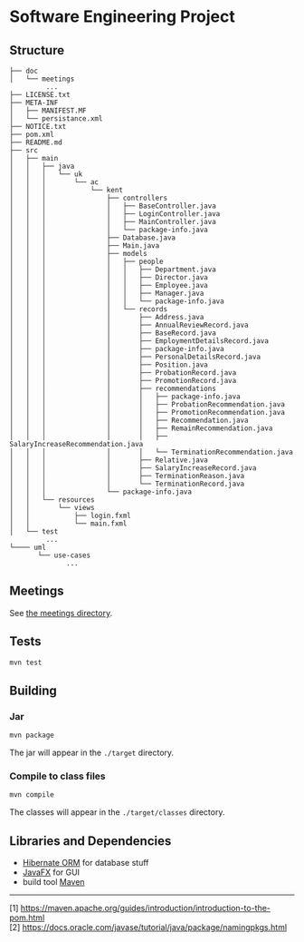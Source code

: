 # Software Engineering Project 

## Structure

```
├── doc
│   └── meetings 
         ...
├── LICENSE.txt
├── META-INF
│   ├── MANIFEST.MF
│   └── persistance.xml
├── NOTICE.txt
├── pom.xml
├── README.md
├── src
│   ├── main
│   │   ├── java
│   │   │   └── uk
│   │   │       └── ac
│   │   │           └── kent
│   │   │               ├── controllers
│   │   │               │   ├── BaseController.java
│   │   │               │   ├── LoginController.java
│   │   │               │   ├── MainController.java
│   │   │               │   └── package-info.java
│   │   │               ├── Database.java
│   │   │               ├── Main.java
│   │   │               ├── models
│   │   │               │   ├── people
│   │   │               │   │   ├── Department.java
│   │   │               │   │   ├── Director.java
│   │   │               │   │   ├── Employee.java
│   │   │               │   │   ├── Manager.java
│   │   │               │   │   └── package-info.java 
│   │   │               │   └── records
│   │   │               │       ├── Address.java
│   │   │               │       ├── AnnualReviewRecord.java
│   │   │               │       ├── BaseRecord.java
│   │   │               │       ├── EmploymentDetailsRecord.java
│   │   │               │       ├── package-info.java
│   │   │               │       ├── PersonalDetailsRecord.java
│   │   │               │       ├── Position.java
│   │   │               │       ├── ProbationRecord.java
│   │   │               │       ├── PromotionRecord.java
│   │   │               │       ├── recommendations
│   │   │               │       │   ├── package-info.java
│   │   │               │       │   ├── ProbationRecommendation.java
│   │   │               │       │   ├── PromotionRecommendation.java
│   │   │               │       │   ├── Recommendation.java
│   │   │               │       │   ├── RemainRecommendation.java
│   │   │               │       │   ├── SalaryIncreaseRecommendation.java
│   │   │               │       │   └── TerminationRecommendation.java
│   │   │               │       ├── Relative.java
│   │   │               │       ├── SalaryIncreaseRecord.java
│   │   │               │       ├── TerminationReason.java
│   │   │               │       └── TerminationRecord.java 
│   │   │               └── package-info.java
│   │   └── resources
│   │       └── views
│   │           ├── login.fxml
│   │           └── main.fxml
│   └── test
         ...
└──── uml 
       └── use-cases
              ...
```

## Meetings 

See [the meetings directory](doc/meetings/).

## Tests

```bash
mvn test
```

## Building

### Jar

```bash
mvn package
```

The jar will appear in the `./target` directory.

### Compile to class files

```bash
mvn compile
```

The classes will appear in the `./target/classes` directory.

## Libraries and Dependencies

- [Hibernate ORM](http://docs.jboss.org/hibernate/orm/5.2/userguide/html_single/Hibernate_User_Guide.html) for database stuff 
- [JavaFX](https://docs.oracle.com/javase/8/javafx/get-started-tutorial/get_start_apps.htm#JFXST804) for GUI
- build tool [Maven](https://maven.apache.org/guides/introduction/introduction-to-the-pom.html)

-----------------------------------------

[1] https://maven.apache.org/guides/introduction/introduction-to-the-pom.html <br>
[2] https://docs.oracle.com/javase/tutorial/java/package/namingpkgs.html
